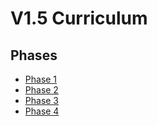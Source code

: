 # V1.5 Curriculum

## Phases

- [Phase 1](./phases/1.md)
- [Phase 2](./phases/2.md)
- [Phase 3](./phases/3.md)
- [Phase 4](./phases/4.md)
